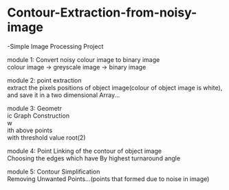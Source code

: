 # Contour-Extraction-from-noisy-image

-Simple Image Processing Project


module 1: Convert noisy colour image to binary image
          <br>colour image -> greyscale image -> binary image
          
module 2: point extraction
          <br>extract the pixels positions of object image(colour of object image is white), and save it in a two dimensional Array...

module 3: Geometr<br>ic Graph Construction 
          <br>w<br>ith above points
          <br>with threshold value root(2)
          
module 4: Point Linking of the contour of object image
          <br>Choosing the edges which have By highest turnaround angle
          
module 5: Contour Simplification
          <br>Removing Unwanted Points...(points that formed due to noise in image)
